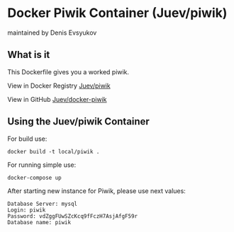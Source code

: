 # Docker Piwik Container (Juev/piwik)

maintained by Denis Evsyukov

## What is it

This Dockerfile gives you a worked piwik.

View in Docker Registry [Juev/piwik](https://hub.docker.com/r/juev/piwik)

View in GitHub [Juev/docker-piwik](https://github.com/Juev/docker-piwik)

## Using the Juev/piwik Container

For build use:

    docker build -t local/piwik .

For running simple use:

    docker-compose up

After starting new instance for Piwik, please use next values:

    Database Server: mysql
    Login: piwik
    Password: vdZggFUwSZcKcq9fFczH7AsjAfgF59r
    Database name: piwik
